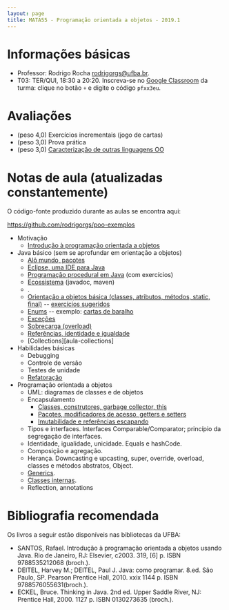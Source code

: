 ```yaml
---
layout: page
title: MATA55 - Programação orientada a objetos - 2019.1
---
```


# Informações básicas

- Professor: Rodrigo Rocha <rodrigorgs@ufba.br>. 
- T03: TER/QUI, 18:30 a 20:20. Inscreva-se no [Google Classroom](https://classroom.google.com/) da turma: clique no botão `+` e digite o código `pfxx3eu`.


# Avaliações

- (peso 4,0) Exercícios incrementais (jogo de cartas)
- (peso 3,0) Prova prática
- (peso 3,0) [Caracterização de outras linguagens OO](https://docs.google.com/spreadsheets/d/1bB9yHE6dl82zPNDTXR0ppBjLEtRlRXZXWNrmk18lM2U/edit?usp=sharing)

# Notas de aula (atualizadas constantemente)

O código-fonte produzido durante as aulas se encontra aqui:

<https://github.com/rodrigorgs/poo-exemplos>

<!-- Exemplo sendo desenvolvido ao longo da aula: jogo estilo RTS, porém de tabuleiro, usando lib Lanterna -->
<!-- TODO:
- Criar animações para ilustrar troca de mensagens
- Usar http://pythontutor.com/java.html#mode=edit ?
 -->

- Motivação
  - [Introdução à programação orientada a objetos][intro]
- Java básico (sem se aprofundar em orientação a objetos)
  - [Alô mundo, pacotes](aula-java-alomundo)
  - [Eclipse, uma IDE para Java][eclipse]
  - [Programação procedural em Java](aula-java-programacao) (com exercícios)
  - [Ecossistema](aula-java-ecossistema) (javadoc, maven)
  - .
  - [Orientação a objetos básica (classes, atributos, métodos, static, final)](aula-java-oo) -- [exercícios sugeridos](ex-java-oo)
  - [Enums](aula-enums) -- exemplo: [cartas de baralho](cartas)
  - [Exceções](aula-excecoes)
  - [Sobrecarga (overload)][overload]
  - [Referências, identidade e igualdade][referencias]
  - [Collections][aula-collections]
- Habilidades básicas
  - Debugging
  - Controle de versão
  - Testes de unidade
  - [Refatoração](aula-refactoring)
- Programação orientada a objetos
  - UML: diagramas de classes e de objetos
  - Encapsulamento
    - [Classes, construtores, garbage collector, this][construtores]
    - [Pacotes, modificadores de acesso, getters e setters](aula-acesso)
    - [Imutabilidade e referências escapando](aula-imutabilidade)
  - Tipos e interfaces. Interfaces Comparable/Comparator; princípio da segregação de interfaces.
  - Identidade, igualidade, unicidade. Equals e hashCode.
  - Composição e agregação.
  - Herança. Downcasting e upcasting, super, override, overload, classes e métodos abstratos, Object.
  - [Generics](aula-generics).
  - [Classes internas](aula-classes-internas).
  - Reflection, annotations

[intro]: https://docs.google.com/presentation/d/1bdzbS51fA-BewCaC0gMNuTSQWtDXfrHKVRiR3I-URnY/edit
[eclipse]: https://docs.google.com/presentation/d/1BohOI0Ky0cqwsze7U-PnJc_qU9u9dbKtvUOwiH63HIY/edit?usp=sharing
[referencias]: https://docs.google.com/presentation/d/13w59yenVXOT4vXk14c5-JMgP62ty3LPkBHCMpwk61zM/edit
[overload]: https://docs.google.com/presentation/d/1d4QWh9-rI44PL2AoH6KUy_8fSHSxxTykOQPIphGl3IE/edit
[construtores]: https://docs.google.com/presentation/d/1U1eChwz2O0TnrF04DiUQ5fEANGflUVdCPtR_azmNgdo/edit
[acesso]: https://docs.google.com/presentation/d/1MRqTOvbEnzAspcvW8_wWkKZSNJU1a6l3TVGTGSjkvMQ/edit

<!-- 
Alguns slides disponíveis no [Drive da disciplina](https://drive.google.com/open?id=1JxHnqlfg74vCFhJf1LfS3d4w70Ev8qBN)

Outros slides ou notas de aula:

- [Herança parte 1](aula-heranca-parte1)
- [Herança parte 2 (sobreposição)](aula-heranca-parte2)
- [Herança parte 3 (polimorfismo)](aula-heranca-parte3)
- [Herança parte 4 (classes abstratas e interfaces)](aula-heranca-parte4)
- [Refatoração](aula-refactoring)
- [Enums](aula-enums)
- [Exceções](aula-excecoes)
- [Classes internas](aula-classes-internas)
- [Generics](aula-generics) -->

# Bibliografia recomendada

Os livros a seguir estão disponíveis nas bibliotecas da UFBA:

- SANTOS, Rafael. Introdução à programação orientada a objetos usando Java. Rio de Janeiro, RJ: Elsevier, c2003. 319, [6] p. ISBN 9788535212068 (broch.).
- DEITEL, Harvey M.; DEITEL, Paul J. Java: como programar. 8.ed. São Paulo, SP. Pearson Prentice Hall, 2010. xxix 1144 p. ISBN 9788576055631(broch.).
- ECKEL, Bruce. Thinking in Java. 2nd ed. Upper Saddle River, NJ: Prentice Hall, 2000. 1127 p. ISBN 0130273635 (broch.).
